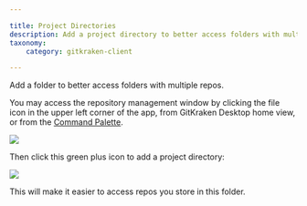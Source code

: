 ```yaml
---

title: Project Directories
description: Add a project directory to better access folders with multiple repos.
taxonomy:
    category: gitkraken-client

---
```


 Add a folder to better access folders with multiple repos.

 You may access the repository management window by clicking the file icon in the upper left corner of the app, from GitKraken Desktop home view, or from the [Command Palette](/start-here/command-palette).
 
 <img src="/wp-content/uploads/open.png" srcset="/wp-content/uploads/open@2x.png" class="img-bordered img-responsive center">

 Then click this green plus icon to add a project directory:

<img src="/wp-content/uploads/project-groups.png" srcset="/wp-content/uploads/project-groups@2x.png" class="img-bordered img-responsive center">

This will make it easier to access repos you store in this folder.

